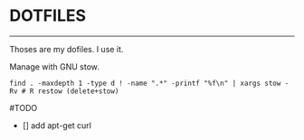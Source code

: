 # DOTFILES
---------------

Thoses are my dofiles. I use it.

Manage with GNU stow.

```
find . -maxdepth 1 -type d ! -name ".*" -printf "%f\n" | xargs stow -Rv # R restow (delete+stow) 
```

#TODO
- [] add apt-get curl
